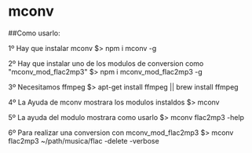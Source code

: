 # mconv

##Como usarlo:

1º Hay que instalar mconv 
$> npm i mconv -g

2º Hay que instalar uno de los modulos de conversion como "mconv_mod_flac2mp3"
$> npm i mconv_mod_flac2mp3 -g

3º Necesitamos ffmpeg
$> apt-get install ffmpeg || brew install ffmpeg

4º La Ayuda de mconv mostrara los modulos instaldos
$> mconv

5º La ayuda del modulo mostrara como usarlo
$> mconv flac2mp3 -help

6º Para realizar una conversion con mconv_mod_flac2mp3
$> mconv flac2mp3 ~/path/musica/flac -delete -verbose
